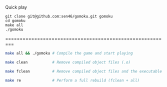 Quick play
```
git clone git@github.com:sen46/gomoku.git gomoku
cd gomoku
make all
./gomoku
```

=========================================================
```sh
make all && ./gomoku # Compile the game and start playing
```

```sh
make clean           # Remove compiled object files (.o)
```

```sh
make fclean          # Remove compiled object files and the executable
```

```sh
make re              # Perform a full rebuild (fclean + all)
```
